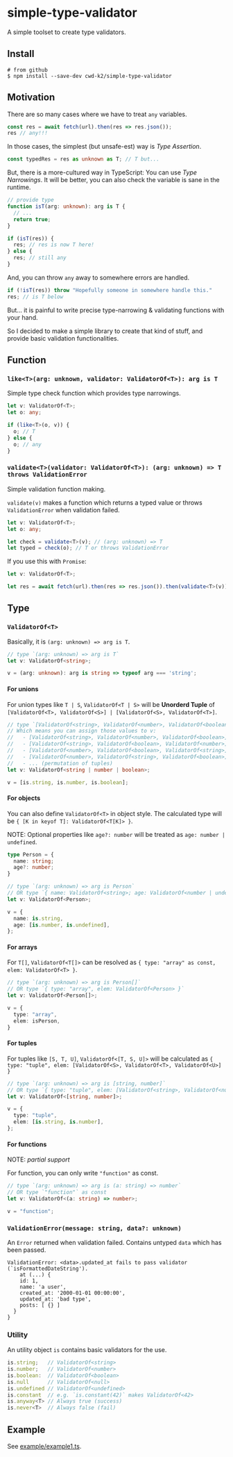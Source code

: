 # simple-type-validator

A simple toolset to create type validators.

## Install

```shell
# from github
$ npm install --save-dev cwd-k2/simple-type-validator
```

## Motivation

There are so many cases where we have to treat `any` variables.

```ts
const res = await fetch(url).then(res => res.json());
res // any!!!
```

In those cases, the simplest (but unsafe-est) way is *Type Assertion*.

```ts
const typedRes = res as unknown as T; // T but...
```

But, there is a more-cultured way in TypeScript: You can use *Type Narrowings*. It will be better, you can also check the variable is sane in the runtime.

```ts
// provide type 
function isT(arg: unknown): arg is T {
  // ...
  return true;
}

if (isT(res)) {
  res; // res is now T here!
} else {
  res; // still any
}
```

And, you can throw `any` away to somewhere errors are handled.

```ts
if (!isT(res)) throw "Hopefully someone in somewhere handle this."
res; // is T below
```

But... it is painful to write precise type-narrowing & validating functions with your hand.

So I decided to make a simple library to create that kind of stuff, and provide basic validation functionalities.

## Function

### `like<T>(arg: unknown, validator: ValidatorOf<T>): arg is T`

Simple type check function which provides type narrowings.

```ts
let v: ValidatorOf<T>;
let o: any;

if (like<T>(o, v)) {
  o; // T
} else {
  o; // any
}
```

### `validate<T>(validator: ValidatorOf<T>): (arg: unknown) => T throws ValidationError`

Simple validation function making.

`validate(v)` makes a function which returns a typed value or throws `ValidationError` when validation failed.

```ts
let v: ValidatorOf<T>;
let o: any;

let check = validate<T>(v); // (arg: unknown) => T
let typed = check(o); // T or throws ValidationError
```

If you use this with `Promise`:

```ts
let v: ValidatorOf<T>;

let res = await fetch(url).then(res => res.json()).then(validate<T>(v)); // res is T!
```

## Type

### `ValidatorOf<T>`

Basically, it is `(arg: unknown) => arg is T`.

```ts
// type `(arg: unknown) => arg is T`
let v: ValidatorOf<string>;

v = (arg: unknown): arg is string => typeof arg === 'string';
```

#### For unions

For union types like `T | S`, `ValidatorOf<T | S>` will be **Unorderd Tuple** of `[ValidatorOf<T>, ValidatorOf<S>] | [ValidatorOf<S>, ValidatorOf<T>]`.

```ts
// type `[ValidatorOf<string>, ValidatorOf<number>, ValidatorOf<boolean>] | ...`
// Which means you can assign those values to v:
//   - [ValidatorOf<string>, ValidatorOf<number>, ValidatorOf<boolean>]
//   - [ValidatorOf<string>, ValidatorOf<boolean>, ValidatorOf<number>]
//   - [ValidatorOf<number>, ValidatorOf<boolean>, ValidatorOf<string>]
//   - [ValidatorOf<number>, ValidatorOf<string>, ValidatorOf<boolean>]
//   - ... (permutation of tuples)
let v: ValidatorOf<string | number | boolean>;

v = [is.string, is.number, is.boolean];
```

#### For objects

You can also define `ValidatorOf<T>` in object style. The calculated type will be `{ [K in keyof T]: ValidatorOf<T[K]> }`.

NOTE: Optional properties like `age?: number` will be treated as `age: number | undefined`.

```ts
type Person = {
  name: string;
  age?: number;
}

// type `(arg: unknown) => arg is Person`
// OR type `{ name: ValidatorOf<string>; age: ValidatorOf<number | undefined> }`
let v: ValidatorOf<Person>;

v = {
  name: is.string,
  age: [is.number, is.undefined],
};
```

#### For arrays

For `T[]`, `ValidatorOf<T[]>` can be resolved as `{ type: "array" as const, elem: ValidatorOf<T> }`.

```ts
// type `(arg: unknown) => arg is Person[]`
// OR type `{ type: "array", elem: ValidatorOf<Person> }`
let v: ValidatorOf<Person[]>;

v = {
  type: "array",
  elem: isPerson,
}
```

#### For tuples

For tuples like `[S, T, U]`, `ValidatorOf<[T, S, U]>` will be calculated as `{ type: "tuple", elem: [ValidatorOf<S>, ValidatorOf<T>, ValidatorOf<U>] }`

```ts
// type `(arg: unknown) => arg is [string, number]`
// OR type `{ type: "tuple", elem: [ValidatorOf<string>, ValidatorOf<number>] }`
let v: ValidatorOf<[string, number]>;

v = {
  type: "tuple",
  elem: [is.string, is.number],
};
```

#### For functions

NOTE: *partial support*

For function, you can only write `"function"` as const.

```ts
// type `(arg: unknown) => arg is (a: string) => number`
// OR type `"function"` as const
let v: ValidatorOf<(a: string) => number>;

v = "function";
```

### `ValidationError(message: string, data?: unknown)`

An `Error` returned when validation failed. Contains untyped `data` which has been passed.

```
ValidationError: <data>.updated_at fails to pass validator (`isFormattedDateString').
    at (...) {
    id: 1,
    name: 'a user',
    created_at: '2000-01-01 00:00:00',
    updated_at: 'bad type',
    posts: [ {} ]
  }
}
```

### Utility

An utility object `is` contains basic validators for the use.

```ts
is.string;   // ValidatorOf<string>
is.number;   // ValidatorOf<number>
is.boolean:  // ValidatorOf<boolean>
is.null      // ValidatorOf<null>
is.undefined // ValidatorOf<undefined>
is.constant  // e.g. `is.constant(42)` makes ValidatorOf<42>
is.anyway<T> // Always true (success)
is.never<T>  // Always false (fail)
```

## Example

See [example/example1.ts](example/example1.ts).

